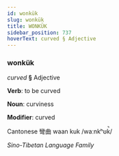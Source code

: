 ```yaml
---
id: wonkük
slug: wonkük
title: WONKÜK
sidebar_position: 737
hoverText: curved § Adjective
---
```


### wonkük

*curved* **§** Adjective

**Verb**: to be curved

**Noun**: curviness

**Modifier**: curved

Cantonese 彎曲 waan kuk /waːnkʰʊk̚/

*Sino-Tibetan Language Family*